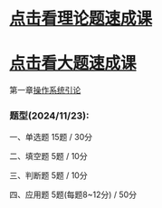 
# <a href="https://www.acfun.cn/v/ac46486585" target="_blank">点击看理论题速成课</a>
# <a href="https://www.bilibili.com/video/BV1qd4y177eA/?spm_id_from=333.999.0.0&vd_source=3d62b10ecb1870c000366b611daa717a" target="_blank">点击看大题速成课</a>
第一章[操作系统引论](../操作系统/操作系统引论/操作系统概念.md)

### 题型(2024/11/23):

一、单选题 15题 / 30分

二、填空题 5题 / 10分

三、判断题 5题 / 10分

四、应用题 5题(每题8~12分) / 50分
